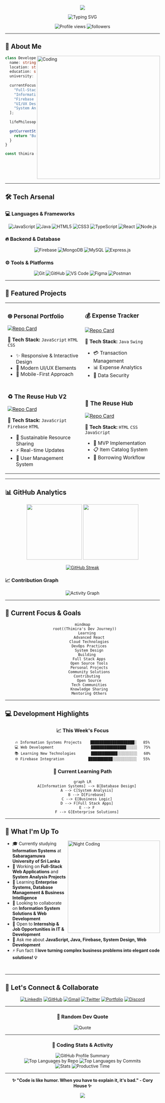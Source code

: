 <div align="center">

<!-- Animated Header -->
<img src="https://capsule-render.vercel.app/api?type=waving&color=gradient&height=200&section=header&text=Thimira%20Niranjaya&fontSize=80&fontAlignY=35&animation=twinkling&fontColor=gradient" />

<!-- Typing Animation -->
<p align="center">
  <img src="https://readme-typing-svg.herokuapp.com?font=Fira+Code&weight=600&size=28&duration=3000&pause=1000&color=00D9FF&center=true&vCenter=true&multiline=true&width=600&height=100&lines=Information+Systems+Student;Full-Stack+Developer;Problem+Solver;Tech+Enthusiast" alt="Typing SVG" />
</p>

<!-- Profile Views Counter -->
<p align="center"> 
  <img src="https://komarev.com/ghpvc/?username=thimira20011&label=Profile%20Views&color=0e75b6&style=for-the-badge" alt="Profile views" />
  <img src="https://img.shields.io/github/followers/thimira20011?label=Followers&style=for-the-badge&color=0e75b6" alt="followers" />
</p>

</div>

---

## 🚀 About Me

<img align="right" alt="Coding" width="400" src="https://cdn.dribbble.com/users/1162077/screenshots/3848914/programmer.gif">

```typescript
class Developer {
  name: string = "Thimira Niranjaya";
  location: string = "Sri Lanka 🇱🇰";
  education: string = "Information Systems Student";
  university: string = "Sabaragamuwa University of Sri Lanka";
  
  currentFocus: string[] = [
    "Full-Stack Development",
    "Information Systems",
    "Firebase Integration",
    "UI/UX Design",
    "System Analysis & Design"
  ];
  
  lifePhilosophy: string = "Code is poetry written in logic";
  
  getCurrentStatus(): string {
    return "Building innovative solutions through Information Systems 🎓";
  }
}

const thimira = new Developer();
```

<br clear="both">

---

## 🛠️ Tech Arsenal

### 💻 Languages & Frameworks
<div align="center">

![JavaScript](https://img.shields.io/badge/JavaScript-323330?style=for-the-badge&logo=javascript&logoColor=F7DF1E)
![Java](https://img.shields.io/badge/Java-ED8B00?style=for-the-badge&logo=openjdk&logoColor=white)
![HTML5](https://img.shields.io/badge/HTML5-E34F26?style=for-the-badge&logo=html5&logoColor=white)
![CSS3](https://img.shields.io/badge/CSS3-1572B6?style=for-the-badge&logo=css3&logoColor=white)
![TypeScript](https://img.shields.io/badge/TypeScript-007ACC?style=for-the-badge&logo=typescript&logoColor=white)
![React](https://img.shields.io/badge/React-20232A?style=for-the-badge&logo=react&logoColor=61DAFB)
![Node.js](https://img.shields.io/badge/Node.js-339933?style=for-the-badge&logo=nodedotjs&logoColor=white)

</div>

### 🔥 Backend & Database
<div align="center">

![Firebase](https://img.shields.io/badge/Firebase-039BE5?style=for-the-badge&logo=Firebase&logoColor=white)
![MongoDB](https://img.shields.io/badge/MongoDB-4EA94B?style=for-the-badge&logo=mongodb&logoColor=white)
![MySQL](https://img.shields.io/badge/MySQL-005C84?style=for-the-badge&logo=mysql&logoColor=white)
![Express.js](https://img.shields.io/badge/Express.js-000000?style=for-the-badge&logo=express&logoColor=white)

</div>

### ⚙️ Tools & Platforms
<div align="center">

![Git](https://img.shields.io/badge/GIT-E44C30?style=for-the-badge&logo=git&logoColor=white)
![GitHub](https://img.shields.io/badge/GitHub-100000?style=for-the-badge&logo=github&logoColor=white)
![VS Code](https://img.shields.io/badge/Visual_Studio_Code-0078D4?style=for-the-badge&logo=visual%20studio%20code&logoColor=white)
![Figma](https://img.shields.io/badge/Figma-F24E1E?style=for-the-badge&logo=figma&logoColor=white)
![Postman](https://img.shields.io/badge/Postman-FF6C37?style=for-the-badge&logo=Postman&logoColor=white)

</div>

---

## 🎯 Featured Projects

<div align="center">

<table>
<tr>
<td width="50%">

### 🌐 Personal Portfolio
[![Repo Card](https://github-readme-stats.vercel.app/api/pin/?username=thimira20011&repo=personal-portfolio&theme=radical&hide_border=true)](https://github.com/thimira20011/personal-portfolio)

**🔧 Tech Stack:** `JavaScript` `HTML` `CSS`
- ✨ Responsive & Interactive Design
- 🎨 Modern UI/UX Elements
- 📱 Mobile-First Approach

</td>
<td width="50%">

### 💰 Expense Tracker
[![Repo Card](https://github-readme-stats.vercel.app/api/pin/?username=thimira20011&repo=expense-tracker&theme=radical&hide_border=true)](https://github.com/thimira20011/expense-tracker)

**🔧 Tech Stack:** `Java` `Swing`
- 💳 Transaction Management
- 📊 Expense Analytics
- 🔐 Data Security

</td>
</tr>
<tr>
<td width="50%">

### ♻️ The Reuse Hub V2
[![Repo Card](https://github-readme-stats.vercel.app/api/pin/?username=thimira20011&repo=the-reuse-hub-v2&theme=radical&hide_border=true)](https://github.com/thimira20011/the-reuse-hub-v2)

**🔧 Tech Stack:** `JavaScript` `Firebase` `HTML`
- 🌱 Sustainable Resource Sharing
- ⚡ Real-time Updates
- 👥 User Management System

</td>
<td width="50%">

### 🏪 The Reuse Hub
[![Repo Card](https://github-readme-stats.vercel.app/api/pin/?username=thimira20011&repo=the-reuse-hub&theme=radical&hide_border=true)](https://github.com/thimira20011/the-reuse-hub)

**🔧 Tech Stack:** `HTML` `CSS` `JavaScript`
- 🎯 MVP Implementation
- 📋 Item Catalog System
- 🔄 Borrowing Workflow

</td>
</tr>
</table>

</div>

---

## 📊 GitHub Analytics

<div align="center">
  
<img height="180em" src="https://github-readme-stats.vercel.app/api?username=thimira20011&show_icons=true&theme=radical&hide_border=true&count_private=true"/>
<img height="180em" src="https://github-readme-stats.vercel.app/api/top-langs/?username=thimira20011&layout=compact&theme=radical&hide_border=true"/>

</div>

<div align="center">
  
[![GitHub Streak](https://github-readme-streak-stats.herokuapp.com/?user=thimira20011&theme=radical&hide_border=true)](https://git.io/streak-stats)

</div>

### 📈 Contribution Graph
<div align="center">

![Activity Graph](https://github-readme-activity-graph.vercel.app/graph?username=thimira20011&theme=react-dark&hide_border=true)

</div>



---

## 🎨 Current Focus & Goals

<div align="center">

```mermaid
mindmap
  root((Thimira's Dev Journey))
    Learning
      Advanced React
      Cloud Technologies
      DevOps Practices
      System Design
    Building
      Full Stack Apps
      Open Source Tools
      Personal Projects
      Community Solutions
    Contributing
      Open Source
      Tech Communities
      Knowledge Sharing
      Mentoring Others
```

</div>

---

## 💻 Development Highlights

<div align="center">

### 📈 This Week's Focus
```text
🔥 Information Systems Projects    ████████████████████░   85%
💻 Web Development                 ████████████████░░░░░   75%
📚 Learning New Technologies       ████████████░░░░░░░░░   60%
🌐 Firebase Integration           ███████████░░░░░░░░░░░   55%
```

### 🎯 Current Learning Path
```mermaid
graph LR
    A[Information Systems] --> B[Database Design]
    A --> C[System Analysis]
    B --> D[Firebase]
    C --> E[Business Logic]
    D --> F[Full Stack Apps]
    E --> F
    F --> G[Enterprise Solutions]
```

</div>

---

## 🌟 What I'm Up To

<img align="right" alt="Night Coding" width="300" src="https://media.giphy.com/media/L1R1tvI9svkIWwpVYr/giphy.gif">

- 🎓 Currently studying **Information Systems** at **Sabaragamuwa University of Sri Lanka**
- 🔭 Working on **Full-Stack Web Applications** and **System Analysis Projects**
- 🌱 Learning **Enterprise Systems, Database Management & Business Intelligence**
- 👯 Looking to collaborate on **Information System Solutions & Web Development**
- 🤝 Open to **Internship & Job Opportunities in IT & Development**
- 💬 Ask me about **JavaScript, Java, Firebase, System Design, Web Development**
- ⚡ Fun fact: **I love turning complex business problems into elegant code solutions! 💡**

<br clear="both">

---

## 🤝 Let's Connect & Collaborate

<div align="center">

[![LinkedIn](https://img.shields.io/badge/LinkedIn-0077B5?style=for-the-badge&logo=linkedin&logoColor=white)](https://www.linkedin.com/in/thimira-niranjaya-keerthiwansha?lipi=urn%3Ali%3Apage%3Ad_flagship3_profile_view_base_contact_details%3BqLh3nHH3T9Wh5gSYAdoT4w%3D%3D)
[![GitHub](https://img.shields.io/badge/GitHub-100000?style=for-the-badge&logo=github&logoColor=white)](https://github.com/thimira20011)
[![Gmail](https://img.shields.io/badge/Gmail-D14836?style=for-the-badge&logo=gmail&logoColor=white)](mailto:tnirajaya2001@gmail.com)
[![Twitter](https://img.shields.io/badge/Twitter-1DA1F2?style=for-the-badge&logo=twitter&logoColor=white)](https://x.com/TNiranjaya20011)
[![Portfolio](https://img.shields.io/badge/Portfolio-FF5722?style=for-the-badge&logo=google-chrome&logoColor=white)](https://thimira20011.github.io/personal-portfolio/)
[![Discord](https://img.shields.io/badge/Discord-5865F2?style=for-the-badge&logo=discord&logoColor=white)](https://discord.gg/uNKFgMNr)
</div>

---

<div align="center">

### 💭 Random Dev Quote

![Quote](https://quotes-github-readme.vercel.app/api?type=horizontal&theme=radical)

</div>

---

<div align="center">

### 🎯 Coding Stats & Activity

<img src="https://github-profile-summary-cards.vercel.app/api/cards/profile-details?username=thimira20011&theme=radical" alt="GitHub Profile Summary"/>

</div>

<div align="center">
  
<img src="https://github-profile-summary-cards.vercel.app/api/cards/repos-per-language?username=thimira20011&theme=radical" alt="Top Languages by Repo"/>
<img src="https://github-profile-summary-cards.vercel.app/api/cards/most-commit-language?username=thimira20011&theme=radical" alt="Top Languages by Commits"/>

</div>

<div align="center">

<img src="https://github-profile-summary-cards.vercel.app/api/cards/stats?username=thimira20011&theme=radical" alt="Stats"/>
<img src="https://github-profile-summary-cards.vercel.app/api/cards/productive-time?username=thimira20011&theme=radical&utcOffset=5.5" alt="Productive Time"/>

</div>

---

<div align="center">

**✨ "Code is like humor. When you have to explain it, it's bad." - Cory House ✨**

<img src="https://capsule-render.vercel.app/api?type=waving&color=gradient&height=100&section=footer"/>

</div>
